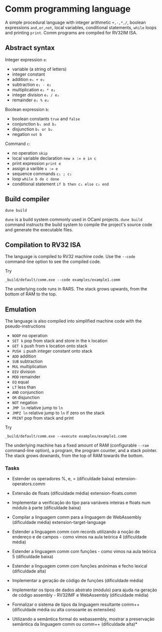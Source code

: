 
# Comm programming language

A simple procedural language with integer arithmetic `+,-,*,/`, boolean expressions `and,or,not`, local variables, conditional statements, `while` loops and printing `print`.
Comm programs are compiled for RV32IM ISA.

## Abstract syntax

Integer expression `e`:

* variable (a string of letters)
* integer constant
* addition `e₁ + e₂`
* subtraction `e₁ - e₂`
* multiplication `e₁ * e₂`
* integer division `e₁ / e₂`
* remainder `e₁ % e₂`

Boolean expression `b`:

* boolean constants `true` and `false`
* conjunction `b₁ and b₂`
* disjunction `b₁ or b₂` 
* negation `not b`

Command `c`:

* no operation `skip`
* local variable declaration `new x := e in c`
* print expression `print e`
* assign a varible `x := e`
* sequence commands `c₁ ; c₂`
* loop `while b do c done`
* conditional statement `if b then c₁ else c₂ end`

## Build compiler


```
dune build
```

`dune` is a build system commonly used in OCaml projects. `dune build` command instructs the build system to compile the project's source code and generate the executable files.


## Compilation to RV32 ISA

The language is compiled to RV32 machine code. Use the `--code` command-line option to see the compiled code.

Try

```
_build/default/comm.exe --code examples/example1.comm
```

The underlying code runs in RARS. The stack grows upwards, from the bottom of RAM to the top.

## Emulation

The language is also compiled into simplified machine code with the pseudo-instructions

* `NOOP` no operation
* `SET k` pop from stack and store in the `k` location
* `GET k` push from `k` location onto stack
* `PUSH i` push integer constant onto stack
* `ADD` addition
* `SUB` subtraction
* `MUL` multiplication
* `DIV` division
* `MOD` remainder
* `EQ` equal
* `LT` less than
* `AND` conjunction
* `OR` disjunction
* `NOT` negation
* `JMP ln` relative jump to `ln`
* `JMPZ ln` relative jump to `ln` if zero on the stack
* `PRINT` pop from stack and print

Try

```
_build/default/comm.exe --execute examples/example1.comm
```

The underlying machine has a fixed amount of RAM (configurable `--ram` command-line option), a program, the program counter, and a stack pointer.
The stack grows downards, from the top of RAM towards the bottom.

### Tasks

* Estender os operadores %, e, = (dificuldade baixa) extension-operators.comm

* Extensão de floats (dificuldade média) extension-floats.comm

* Implementar a verificação do tipo para variáveis inteiras e floats num módulo à parte (dificuldade baixa)

* Compilar a linguagem comm para a linguagem de WebAssembly (dificuldade média) extension-target-language

* Estender a linguagem comm com records utilizando a noção de endereço e de campos - como vimos na aula teórica 4 (dificuldade média)

* Estender a linguagem comm com funções - como vimos na aula teórica 5 (dificuldade baixa)

* Estender a linguagem comm com funções anónimas e fecho lexical (dificuldade alta)

* Implementar a geração de código de funções (dificuldade média)

* Implementar os tipos de dados abstrato (módulo) para ajuda na geração de código assembly - RV32IMF e WebAssembly (dificuldade média)

* Formalizar o sistema de tipos da linguagem resultante comm++ (dificuldade média ou alta consoante as extensões)

* Utilizando a semântica formal do webassembly, mostrar a preservação semântica da linguagem comm ou comm++ (dificuldade alta)*
